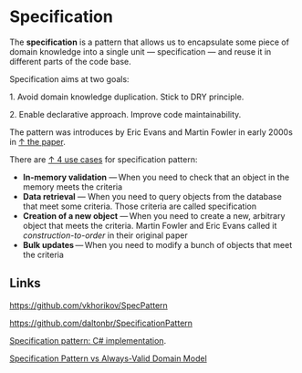 # Specification

The **specification** is a pattern that allows us to encapsulate some piece of domain knowledge into a single unit — specification — and reuse it in different parts of the code base.

Specification aims at two goals:

1\. Avoid domain knowledge duplication. Stick to DRY principle.

2\. Enable declarative approach. Improve code maintainability.

The pattern was introduces by Eric Evans and Martin Fowler in early 2000s in [↑ the paper](https://martinfowler.com/apsupp/spec.pdf).

There are [↑ 4 use cases](https://enterprisecraftsmanship.com/posts/specification-pattern-always-valid-domain-model/) for specification pattern:

- **In-memory validation** — When you need to check that an object in the memory meets the criteria
- **Data retrieval** — When you need to query objects from the database that meet some criteria. Those criteria are called specification
- **Creation of a new object** — When you need to create a new, arbitrary object that meets the criteria. Martin Fowler and Eric Evans called it _construction-to-order_ in their original paper
- **Bulk updates** — When you need to modify a bunch of objects that meet the criteria

## Links

https://github.com/vkhorikov/SpecPattern

https://github.com/daltonbr/SpecificationPattern

[Specification pattern: C# implementation](https://enterprisecraftsmanship.com/posts/specification-pattern-c-implementation/).

[Specification Pattern vs Always-Valid Domain Model](https://enterprisecraftsmanship.com/posts/specification-pattern-always-valid-domain-model/)
